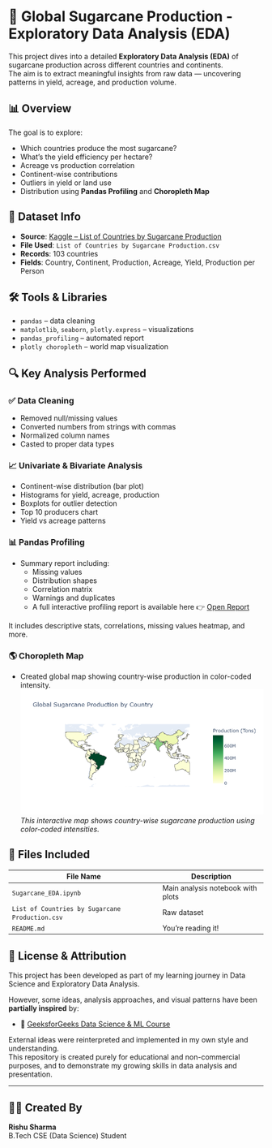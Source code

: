 # 🌱 Global Sugarcane Production - Exploratory Data Analysis (EDA)

This project dives into a detailed **Exploratory Data Analysis (EDA)** of sugarcane production across different countries and continents.  
The aim is to extract meaningful insights from raw data — uncovering patterns in yield, acreage, and production volume.

## 📊 Overview

The goal is to explore:
- Which countries produce the most sugarcane?
- What’s the yield efficiency per hectare?
- Acreage vs production correlation
- Continent-wise contributions
- Outliers in yield or land use
- Distribution using **Pandas Profiling** and **Choropleth Map**

## 📁 Dataset Info

- **Source**: [Kaggle – List of Countries by Sugarcane Production](https://www.kaggle.com/)
- **File Used**: `List of Countries by Sugarcane Production.csv`
- **Records**: 103 countries
- **Fields**: Country, Continent, Production, Acreage, Yield, Production per Person

## 🛠️ Tools & Libraries

- `pandas` – data cleaning  
- `matplotlib`, `seaborn`, `plotly.express` – visualizations  
- `pandas_profiling` – automated report  
- `plotly choropleth` – world map visualization

## 🔍 Key Analysis Performed

### ✅ Data Cleaning
- Removed null/missing values
- Converted numbers from strings with commas
- Normalized column names
- Casted to proper data types

### 📈 Univariate & Bivariate Analysis
- Continent-wise distribution (bar plot)
- Histograms for yield, acreage, production
- Boxplots for outlier detection
- Top 10 producers chart
- Yield vs acreage patterns

### 📊 Pandas Profiling
- Summary report including:
  - Missing values
  - Distribution shapes
  - Correlation matrix
  - Warnings and duplicates
  - A full interactive profiling report is available here 👉 [Open Report](./Profiling_report.html)

It includes descriptive stats, correlations, missing values heatmap, and more.
    
### 🌎 Choropleth Map
- Created global map showing country-wise production in color-coded intensity.
![Choropleth Map Preview](./Choropleth_Map_Global_Sugarcane_Production.png)
_This interactive map shows country-wise sugarcane production using color-coded intensities._


## 📁 Files Included

| File Name                                | Description                              |
|-----------------------------------------|------------------------------------------|
| `Sugarcane_EDA.ipynb`                   | Main analysis notebook with plots        |
| `List of Countries by Sugarcane Production.csv` | Raw dataset                     |
| `README.md`                             | You’re reading it!                       |

## 📎 License & Attribution

This project has been developed as part of my learning journey in Data Science and Exploratory Data Analysis.

However, some ideas, analysis approaches, and visual patterns have been **partially inspired** by:
- 📘 [GeeksforGeeks Data Science & ML Course](https://www.geeksforgeeks.org/)

External ideas were reinterpreted and implemented in my own style and understanding.  
This repository is created purely for educational and non-commercial purposes, and to demonstrate my growing skills in data analysis and presentation.


---

## 👨‍💻 Created By

**Rishu Sharma**  
B.Tech CSE (Data Science) Student

